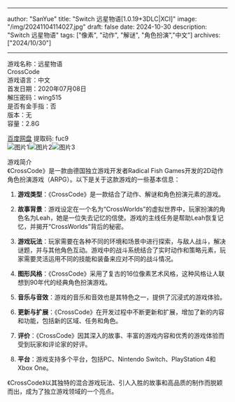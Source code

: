
---
author: "SanYue"
title: "Switch 远星物语[1.0.19+3DLC|XCI]"
image: "/img/20241104114027.jpg"
draft: false
date: 2024-10-30
description: "Switch 远星物语"
tags: ["像素", "动作", "解谜", "角色扮演","中文"]
archives: ["2024/10/30"]

---

游戏名称：远星物语   
CrossCode    
游戏语言：中文  
首发日期：2020年07月08日  
解压密码：wing515  
是否有金手指：否  
版本：无   
容量：2.8G

[百度网盘](https://pan.baidu.com/s/1gwePOABOR53P7CVFtt5LNw) 提取码: fuc9  
![图片1](/img/75d387.jpg)![图片2](/img/a8dc8e.jpg)![图片3](/img/aae2ce5e9.jpg)  

游戏简介  
《CrossCode》是一款由德国独立游戏开发者Radical Fish Games开发的2D动作角色扮演游戏（ARPG）。以下是关于这款游戏的一些基本信息：

1. **游戏类型**：《CrossCode》是一款结合了动作、解谜和角色扮演元素的游戏。

2. **故事背景**：游戏设定在一个名为“CrossWorlds”的虚拟世界中，玩家扮演的角色名为Leah，她是一位失去记忆的信使。游戏的主线任务是帮助Leah恢复记忆，并揭开“CrossWorlds”背后的秘密。

3. **游戏玩法**：玩家需要在各种不同的环境和场景中进行探索，与敌人战斗，解决谜题，并与其他角色互动。游戏中的战斗系统结合了实时动作和策略元素，玩家需要灵活运用不同的技能和装备来应对不同的战斗情况。

4. **图形风格**：《CrossCode》采用了复古的16位像素艺术风格，这种风格让人联想到90年代的经典角色扮演游戏。

5. **音乐与音效**：游戏的音乐和音效也是其特色之一，提供了沉浸式的游戏体验。

6. **更新与扩展**：《CrossCode》在开发过程中不断更新和扩展，增加了新的内容和功能，包括新的区域、任务和角色。

7. **评价**：《CrossCode》因其深入的故事、丰富的游戏内容和优秀的游戏体验而受到玩家和评论家的好评。

8. **平台**：游戏支持多个平台，包括PC、Nintendo Switch、PlayStation 4和Xbox One。

《CrossCode》以其独特的混合游戏玩法、引人入胜的故事和高品质的制作而脱颖而出，成为了独立游戏领域的一个亮点。
